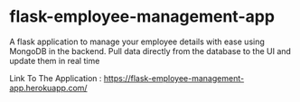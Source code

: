 # flask-employee-management-app



A flask application to manage your employee details with ease using MongoDB in the backend. Pull data directly from the database to the UI and update them in real time

Link To The Application : https://flask-employee-management-app.herokuapp.com/
